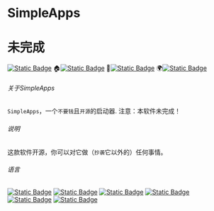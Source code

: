# SimpleApps
# 未完成
[![Static Badge](https://img.shields.io/badge/SimpleApps--999999)](#SimpleApps) 🏠[![Static Badge](https://img.shields.io/badge/首页--999999)](#关于SimpleApps) 📄[![Static Badge](https://img.shields.io/badge/说明--999999)](#说明) 🌍[![Static Badge](https://img.shields.io/badge/语言--999999)](#语言)

###### 关于SimpleApps
`SimpleApps`，一个`不要钱`且`开源`的启动器.
注意：本软件未完成！

###### 说明
这款软件开源，你可以对它做（`抄袭`它以外的）任何事情。

###### 语言
[![Static Badge](https://img.shields.io/badge/English--0000ff)](README.md) [![Static Badge](https://img.shields.io/badge/Chinese--ff0000)](README-cn.md) [![Static Badge](https://img.shields.io/badge/Japanese--ff8800)](README-jp.md) [![Static Badge](https://img.shields.io/badge/Whatlish--888888)](README-wtf.md) [![Static Badge](https://img.shields.io/badge/Chinese_Geng_Edition--00ff00)](README-cao.md) [![Static Badge](https://img.shields.io/badge/Russian--8888ff)](README-ru.md)
